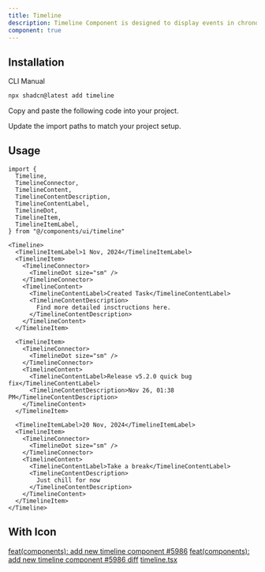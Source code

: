 ```yaml
---
title: Timeline
description: Timeline Component is designed to display events in chronological order or event sequences.
component: true
---
```


<ComponentPreview name="timeline-demo" description="A timeline" />

## Installation

<Tabs defaultValue="cli">

<TabsList>
  <TabsTrigger value="cli">CLI</TabsTrigger>
  <TabsTrigger value="manual">Manual</TabsTrigger>
</TabsList>
<TabsContent value="cli">

```bash
npx shadcn@latest add timeline
```

</TabsContent>

<TabsContent value="manual">

<Steps>

<Step>Copy and paste the following code into your project.</Step>

<ComponentSource name="timeline" />

<Step>Update the import paths to match your project setup.</Step>

</Steps>

</TabsContent>

</Tabs>

## Usage

```tsx
import {
  Timeline,
  TimelineConnector,
  TimelineContent,
  TimelineContentDescription,
  TimelineContentLabel,
  TimelineDot,
  TimelineItem,
  TimelineItemLabel,
} from "@/components/ui/timeline"
```

```tsx
<Timeline>
  <TimelineItemLabel>1 Nov, 2024</TimelineItemLabel>
  <TimelineItem>
    <TimelineConnector>
      <TimelineDot size="sm" />
    </TimelineConnector>
    <TimelineContent>
      <TimelineContentLabel>Created Task</TimelineContentLabel>
      <TimelineContentDescription>
        Find more detailed insctructions here.
      </TimelineContentDescription>
    </TimelineContent>
  </TimelineItem>

  <TimelineItem>
    <TimelineConnector>
      <TimelineDot size="sm" />
    </TimelineConnector>
    <TimelineContent>
      <TimelineContentLabel>Release v5.2.0 quick bug fix</TimelineContentLabel>
      <TimelineContentDescription>Nov 26, 01:38 PM</TimelineContentDescription>
    </TimelineContent>
  </TimelineItem>

  <TimelineItemLabel>20 Nov, 2024</TimelineItemLabel>
  <TimelineItem>
    <TimelineConnector>
      <TimelineDot size="sm" />
    </TimelineConnector>
    <TimelineContent>
      <TimelineContentLabel>Take a break</TimelineContentLabel>
      <TimelineContentDescription>
        Just chill for now
      </TimelineContentDescription>
    </TimelineContent>
  </TimelineItem>
</Timeline>
```

## With Icon

<ComponentPreview name="timeline-with-icon" description="A timeline" />

[feat(components): add new timeline component #5986](https://github.com/shadcn-ui/ui/pull/5986)
[feat(components): add new timeline component #5986 diff](https://github.com/shadcn-ui/ui/pull/5986/commits/f7395a3d78eeb4c377dbe1f8fb48e0ea470bdd56)
[timeline.tsx](https://github.com/shadcn-ui/ui/blob/f7395a3d78eeb4c377dbe1f8fb48e0ea470bdd56/apps/www/registry/default/ui/timeline.tsx)
